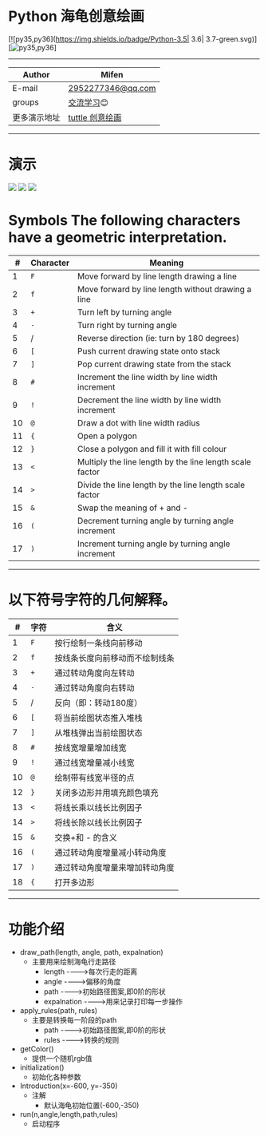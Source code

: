 Python 海龟创意绘画
===========================
[![py35,py36](https://img.shields.io/badge/Python-3.5| 3.6| 3.7-green.svg)]
[![py35,py36](https://img.shields.io/badge/MORE-Turrle-blue.svg)]
****	
|Author|Mifen|
|---|---
|E-mail|2952277346@qq.com
|groups|[交流学习](https://jq.qq.com/?_wv=1027&k=56mqERV "QQ群"):blush:
|更多演示地址|[tuttle 创意绘画](https://www.python123.io/index/turtles/colleges/%E5%B9%BF%E7%94%9F%E6%80%81 "python海龟创意绘画")
****
# 演示
![](./优雅画树.gif)
![](./月亮代表我的心.gif)
![](./%E4%BC%98%E9%9B%85%E7%94%BB%E4%B8%80%E9%A2%97%E5%A4%A7%E6%A0%91.gif)


# Symbols The following characters have a geometric interpretation.
|#|Character |Meaning|
|---|----|-----|
|1|`F`| Move forward by line length drawing a line|
|2|`f `|Move forward by line length without drawing a line|
|3|`+`|Turn left by turning angle|
|4|`-`|Turn right by turning angle|
|5|/|Reverse direction (ie: turn by 180 degrees)|
|6|`[`|Push current drawing state onto stack|
|7|`]`|Pop current drawing state from the stack|
|8|`#`|Increment the line width by line width increment|
|9|`!`| Decrement the line width by line width increment|
|10|`@`| Draw a dot with line width radius|
|11|`{`|Open a polygon|
|12|`}`|Close a polygon and fill it with fill colour|
|13|`<`| Multiply the line length by the line length scale factor|
|14|`>`|Divide the line length by the line length scale factor|
|15|`&`|Swap the meaning of + and -|
|16|`(`|Decrement turning angle by turning angle increment|
|17|`)`|Increment turning angle by turning angle increment|
****
# 以下符号字符的几何解释。
|#|字符 |含义|
|---|----|-----|
|1|`F`|按行绘制一条线向前移动|
|2|`f `|按线条长度向前移动而不绘制线条|
|3|`+`|通过转动角度向左转动|
|4|`-`|通过转动角度向右转动|
|5|/|反向（即：转动180度）|
|6|`[`|将当前绘图状态推入堆栈|
|7|`]`|从堆栈弹出当前绘图状态|
|8|`#`|按线宽增量增加线宽|
|9|`!`| 通过线宽增量减小线宽|
|10|`@`| 绘制带有线宽半径的点
|12|`}`|关闭多边形并用填充颜色填充
|13|`<`| 将线长乘以线长比例因子|
|14|`>`|将线长除以线长比例因子|
|15|`&`|交换+和 - 的含义|
|16|`(`|通过转动角度增量减小转动角度|
|17|`)`|通过转动角度增量来增加转动角度 |
|18|`{`|打开多边形|
	  
****
# 功能介绍
* draw_path(length, angle, path, expalnation)
    * 主要用来绘制海龟行走路径
        * length ---->每次行走的距离
        * angle  ---->偏移的角度
        * path  ---->初始路径图案,即0阶的形状
        * expalnation  ---->用来记录打印每一步操作
* apply_rules(path, rules)
    * 主要是转换每一阶段的path
        * path  ---->初始路径图案,即0阶的形状
        * rules ---->转换的规则
* getColor()
    * 提供一个随机rgb值
* initialization()
    * 初始化各种参数
* Introduction(x=-600, y=-350)
    * 注解
        * 默认海龟初始位置(-600,-350)
* run(n,angle,length,path,rules)
    * 启动程序
